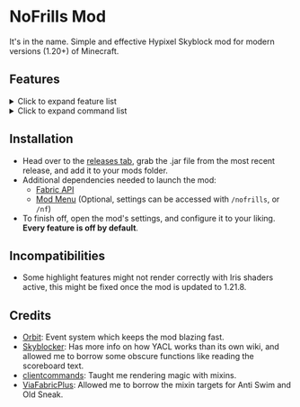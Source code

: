 # NoFrills Mod

It's in the name. Simple and effective Hypixel Skyblock mod for modern versions (1.20+) of Minecraft.

## Features

<details>
<summary>Click to expand feature list</summary>

### General

- **General**

    - **Auto Sprint**: Essentially ToggleSprint, but always active.
    - **Chat Waypoints**: Automatically creates waypoints for coordinates sent in Party/All chat.
    - **Custom Keybinds**: Create keybinds that run a custom command when pressed.
    - **Etherwarp Overlay**: Highlights the targeted block with the Ether Transmission ability.
    - **Fullbright**: You know him, you love him. Includes Potion mode for proper shaders support.
    - **No Render**: Prevent various things from appearing.
    - **Party Commands**: Provide various chat commands to your party members.
    - **Pearl Refill**: Easily refill your Ender Pearls from your sacks with a keybind.
    - **Price Tooltips**: Adds pricing information to item tooltips.
    - **Slot Binding**: Bind your hotbar slots to your inventory slots, similarly to NEU's Slot Binding feature.
    - **Viewmodel**: Customize the appearance and swing animation of your held item.
    - **Wardrobe Hotkeys**: Adds number hotkeys (1-9) to the Skyblock wardrobe.

- **Tweaks**

    - **Animation Fix**: Fixes the ancient bug where certain animations can play twice, such as unsneaking.
    - **Anti Swim**: Prevents the crawling and the swimming animations from activating.
    - **Double Use Fix**: Fixes Blaze Daggers and Fishing Rods being able to activate twice at once.
    - **Efficiency Fix**: Fixes the Efficiency enchant being ping and lag dependent.
    - **Item Count Fix**: Prevents the game from hiding item counts for unstackable items.
    - **Middle Click Fix**: Allows the middle mouse button to work just as it does on 1.8.9.
    - **Middle Click Override**: Replaces left clicks with middle clicks in applicable GUI's, making navigation
      smoother.
    - **No Ability Place**:Prevents block items with abilities from being placeable client side, such as the Egglocator.
    - **No Drop Swing**: Don't swing your hand while dropping items.
    - **No Front Perspective**: Removes the front facing camera perspective.
    - **No Loading Screen**: Fully removes the loading terrain screen that appears when switching islands.
    - **No Pearl Cooldown**: Removes the visual cooldown from Ender Pearls.
    - **Old Sneak**: Restores the old sneaking eye height and hitbox size.
    - **Riding Camera Fix**: Removes the floaty camera movement effect while riding entities.
    - **Sneak Lag Fix**: Fixes lag backs that occur when you sneak while walking.
    - **Snow Fix**: Adjusts snow layer collision to reduce lagbacks.
    - **Stonk Fix**: Reverts Microsoft's client side stonking patch.

- **Misc**

    - **Auto Requeue**: Automatically starts a new Dungeons/Kuudra run once finished.
    - **Hotbar Swap**: A simple alternative to slot binding with no configuration needed.
    - **Party Finder**: Various features for your monkey finding adventures.
    - **Recipe Lookup**: Search up recipes for the hovered item with a keybind.
    - **Tooltip Scale**: Customize the scale of item tooltips.
    - **Update Checker**: Checks if a NoFrills update is available the first time you join any world/server.

- **Solvers**

    - **Calendar Date**: Calculates the exact starting dates of events in the Skyblock calendar.
    - **Experiments**: Solves the Experimentation Table mini-games and prevents wrong clicks.
    - **Spooky Chests**: Highlights nearby trick or treat chests during the Spooky Festival.

- **Fishing**

    - **Cap Tracker**: Tracks the sea creature cap. Mostly for barn fishing.
    - **Mute Drake**: Prevents the Reindrake from blowing up your ears with gifts.
    - **Rare Alert**: Alerts you, and/or your party when you catch a rare sea creature.
    - **Rare Glow**: Applies a glow effect to nearby rare/profitable sea creatures.

- **Hunting**

    - **Cinderbat Highlight**: Highlights the annoying bats on the Crimson Isle.
    - **Fusion Keybinds**: Adds handy keybinds to the Fusion Machine.
    - **Instant Fog**: Makes the thick underwater fog disappear instantly.
    - **Invisibug Highlight**: Highlights nearby Invisibugs on the Galatea.
    - **Lasso Alert**: Plays a sound effect once you can reel in with your lasso.
    - **Shard Tracker**: Tracks obtained shards for you and displays information with a HUD element.

- **Dungeons**

    - **Device Solvers**: Solvers for various F7/M7 devices.
    - **Key Highlight**: Highlights nearby Wither and Blood keys.
    - **Leap Overlay**: Renders a custom overlay in place of the Spirit Leap menu.
    - **Miniboss Highlight**: Highlights minibosses.
    - **Reminders**: Various class specific Dungeons reminders.
    - **Secret Bat Highlight**: Applies a glow effect to secret bats.
    - **Spirit Bow Highlight**: Highlights the Spirit Bow in the F4/M4 boss fight.
    - **Starred Mob Highlight**: High performance starred mob highlights.
    - **Terminal Solvers**: Solves terminals in F7/M7.
    - **Terracotta Timers**: Renders timers on screen and for every dead terracotta in F6/M6.
    - **Wither Dragons**: Features for the last phase of M7. Includes Dragon Priority.

- **Kuudra**

    - **Chest Value**: Calculates the value of your Kuudra loot.
    - **Drain Message**: Send a message when you drain your mana using an End Stone Sword.
    - **Fresh Timer**: Shows a timer on screen for the Fresh Tools essence shop ability.
    - **Kuudra Health**: Shows Kuudra's exact health on screen.
    - **Kuudra Hitbox**: Renders a hitbox for Kuudra.
    - **Pre Message**: Announces if no supply spawns at your pre spot (or your next pickup spot).
    - **Shop Cleaner**: Removes useless things from the perk shop.
    - **Waypoints**: Renders various waypoints in Kuudra.

- **Slayer**

    - **Boss Highlight**: Highlights your slayer boss.
    - **Inferno Demonlord**: Various features for Blaze slayer.
    - **Kill Timer**: Tracks how long your slayer boss took to kill.
    - **Riftstalker Bloodfiend**: Various features for Vampire slayer.
    - **Voidgloom Seraph**: Various features for Enderman slayer.

- **Mining**

    - **Ability Alert**: Alerts you when your mining ability is ready to be used again.
    - **Better Sky Mall**: Compacts Sky Mall messages, and fully hides them if you are not mining.
    - **Corpse Highlight**: Highlights corpses in the Glacite Mineshafts.
    - **End Node Highlight**: Highlights Ender Nodes.
    - **Ghost Vision**: Makes Ghosts easier to see in the Dwarven Mines.
    - **Safe Pickobulus**: Prevents you from being able to use Pickobulus on your private island and Garden.
    - **Scatha Mining**: Scatha mining features.
    - **Temple Skip**: Highlights a pearl skip spot for the Jungle Temple once you approach the entrance.

- **Farming**

    - **Glowing Mushrooms**: Highlights Glowing Mushrooms.
    - **Space Farmer**: Allows you to farm by holding space bar, sneak and press space to activate.

</details>

<details>
<summary>Click to expand command list</summary>

- **Mod Commands** (accessed under `/nofrills`, or `/nf` for short)
    - **checkUpdate**: Manually check if a new version of the mod is available for download.
    - **copyCoords**: Copy your current coordinates to your clipboard, optionally in a specific format.
    - **partyCommands**: Command for managing the `Party Commands` feature.
    - **queue**: Shortcut for the Skyblock `/joininstance` command, letting you easily start a Kuudra/Dungeon run.
    - **sendCoords**: Send your current coordinates in the chat, optionally in a specific format.
    - **settings**: Opens the settings GUI (same behavior as running `/nofrills` without any arguments).
    - **getPearls**: Same behavior as the Refill Pearls hotkey.
    - **ping**: Checks your ping.
    - **hudEditor**: Opens the HUD editor.
- **Other Commands** (not under `/nofrills`)
    - **/yeet**: Instantly closes Minecraft.

</details>

## Installation

- Head over to the [releases tab](https://github.com/WhatYouThing/NoFrills/releases), grab the .jar file from the most
  recent release, and add it to your mods folder.
- Additional dependencies needed to launch the mod:
    - [Fabric API](https://modrinth.com/mod/fabric-api)
    - [Mod Menu](https://modrinth.com/mod/modmenu) (Optional, settings can be accessed with `/nofrills`, or `/nf`)
- To finish off, open the mod's settings, and configure it to your liking. **Every feature is off by default**.

## Incompatibilities

- Some highlight features might not render correctly with Iris shaders active, this might be fixed once the mod is
  updated to 1.21.8.

## Credits

- [Orbit](https://github.com/MeteorDevelopment/orbit): Event system which keeps the mod blazing fast.
- [Skyblocker](https://github.com/SkyblockerMod/Skyblocker): Has more info on how YACL works than its own wiki, and
  allowed me to borrow some obscure functions like reading the scoreboard text.
- [clientcommands](https://github.com/Earthcomputer/clientcommands): Taught me rendering magic with mixins.
- [ViaFabricPlus](https://github.com/ViaVersion/ViaFabricPlus): Allowed me to borrow the mixin targets for Anti Swim and
  Old Sneak.